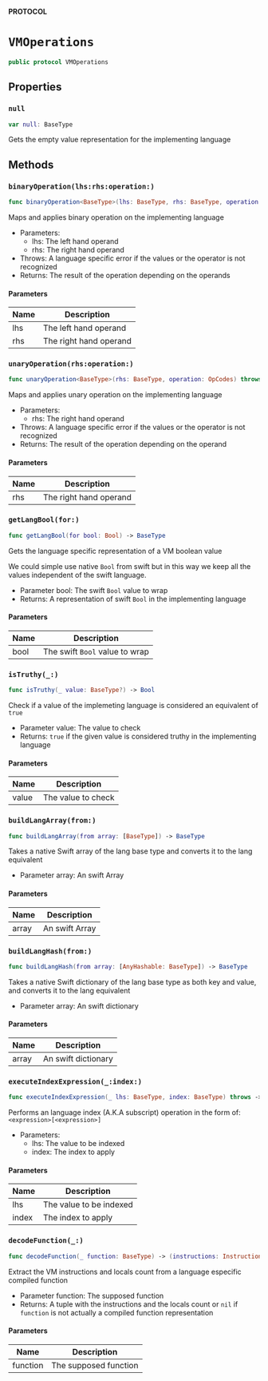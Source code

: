 **PROTOCOL**

# `VMOperations`

```swift
public protocol VMOperations
```

## Properties
### `null`

```swift
var null: BaseType
```

Gets the empty value representation for the implementing language

## Methods
### `binaryOperation(lhs:rhs:operation:)`

```swift
func binaryOperation<BaseType>(lhs: BaseType, rhs: BaseType, operation: OpCodes) throws -> BaseType
```

Maps and applies binary operation on the implementing language
- Parameters:
  - lhs: The left hand operand
  - rhs: The right hand operand
- Throws: A language specific error if the values or the operator is not recognized
- Returns: The result of the operation depending on the operands

#### Parameters

| Name | Description |
| ---- | ----------- |
| lhs | The left hand operand |
| rhs | The right hand operand |

### `unaryOperation(rhs:operation:)`

```swift
func unaryOperation<BaseType>(rhs: BaseType, operation: OpCodes) throws -> BaseType
```

Maps and applies unary operation on the implementing language
- Parameters:
  - rhs: The right hand operand
- Throws: A language specific error if the values or the operator is not recognized
- Returns: The result of the operation depending on the operand

#### Parameters

| Name | Description |
| ---- | ----------- |
| rhs | The right hand operand |

### `getLangBool(for:)`

```swift
func getLangBool(for bool: Bool) -> BaseType
```

Gets the language specific representation of a VM boolean value

We could simple use native `Bool` from swift but in this way we keep all
the values independent of the swift language.
- Parameter bool: The swift `Bool` value to wrap
- Returns: A representation of swift `Bool` in the implementing language

#### Parameters

| Name | Description |
| ---- | ----------- |
| bool | The swift `Bool` value to wrap |

### `isTruthy(_:)`

```swift
func isTruthy(_ value: BaseType?) -> Bool
```

Check if a value of the implemeting language is considered an equivalent of `true`
- Parameter value: The value to check
- Returns: `true` if the given value is considered truthy in the implementing language

#### Parameters

| Name | Description |
| ---- | ----------- |
| value | The value to check |

### `buildLangArray(from:)`

```swift
func buildLangArray(from array: [BaseType]) -> BaseType
```

Takes a native Swift array of the lang base type and converts it to the lang equivalent
- Parameter array: An swift Array

#### Parameters

| Name | Description |
| ---- | ----------- |
| array | An swift Array |

### `buildLangHash(from:)`

```swift
func buildLangHash(from array: [AnyHashable: BaseType]) -> BaseType
```

Takes a native Swift dictionary of the lang base type as both key and value, and converts it to the lang equivalent
- Parameter array: An swift dictionary

#### Parameters

| Name | Description |
| ---- | ----------- |
| array | An swift dictionary |

### `executeIndexExpression(_:index:)`

```swift
func executeIndexExpression(_ lhs: BaseType, index: BaseType) throws -> BaseType
```

Performs an language index (A.K.A subscript) operation in the form of: `<expression>[<expression>]`
- Parameters:
  - lhs: The value to be indexed
  - index: The index to apply

#### Parameters

| Name | Description |
| ---- | ----------- |
| lhs | The value to be indexed |
| index | The index to apply |

### `decodeFunction(_:)`

```swift
func decodeFunction(_ function: BaseType) -> (instructions: Instructions, locals: Int)?
```

Extract the VM instructions and locals count from a language especific compiled function
- Parameter function: The supposed function
- Returns: A tuple with the instructions and the locals count or `nil`
           if `function` is not actually a compiled function representation

#### Parameters

| Name | Description |
| ---- | ----------- |
| function | The supposed function |